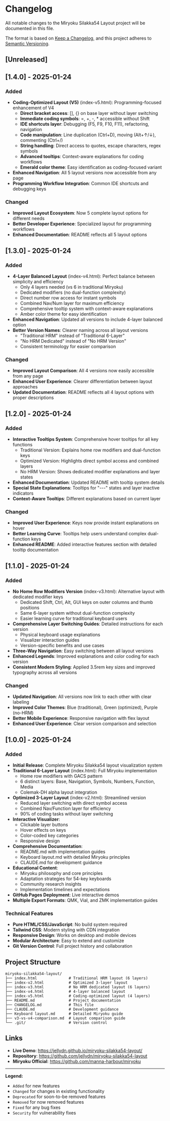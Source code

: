 # Changelog

All notable changes to the Miryoku Silakka54 Layout project will be documented in this file.

The format is based on [Keep a Changelog](https://keepachangelog.com/en/1.0.0/),
and this project adheres to [Semantic Versioning](https://semver.org/spec/v2.0.0.html).

## [Unreleased]

## [1.4.0] - 2025-01-24

### Added
- **Coding-Optimized Layout (V5)** (index-v5.html): Programming-focused enhancement of V4
  - **Direct bracket access**: [], {} on base layer without layer switching
  - **Immediate coding symbols**: =, +, -, * accessible without Shift
  - **IDE shortcuts layer**: Debugging (F5, F9, F10, F11), refactoring, navigation
  - **Code manipulation**: Line duplication (Ctrl+D), moving (Alt+↑/↓), commenting (Ctrl+/)
  - **String handling**: Direct access to quotes, escape characters, regex symbols
  - **Advanced tooltips**: Context-aware explanations for coding workflows
  - **Emerald color theme**: Easy identification as coding-focused variant
- **Enhanced Navigation**: All 5 layout versions now accessible from any page
- **Programming Workflow Integration**: Common IDE shortcuts and debugging keys

### Changed
- **Improved Layout Ecosystem**: Now 5 complete layout options for different needs
- **Better Developer Experience**: Specialized layout for programming workflows
- **Enhanced Documentation**: README reflects all 5 layout options

## [1.3.0] - 2025-01-24

### Added
- **4-Layer Balanced Layout** (index-v4.html): Perfect balance between simplicity and efficiency
  - Only 4 layers needed (vs 6 in traditional Miryoku)
  - Dedicated modifiers (no dual-function complexity)
  - Direct number row access for instant symbols
  - Combined Nav/Num layer for maximum efficiency
  - Comprehensive tooltip system with context-aware explanations
  - Amber color theme for easy identification
- **Enhanced Navigation**: Updated all versions to include 4-layer balanced option
- **Better Version Names**: Clearer naming across all layout versions
  - "Traditional HRM" instead of "Traditional 6-Layer"
  - "No HRM Dedicated" instead of "No HRM Version"
  - Consistent terminology for easier comparison

### Changed
- **Improved Layout Comparison**: All 4 versions now easily accessible from any page
- **Enhanced User Experience**: Clearer differentiation between layout approaches
- **Updated Documentation**: README reflects all 4 layout options with proper descriptions

## [1.2.0] - 2025-01-24

### Added
- **Interactive Tooltips System**: Comprehensive hover tooltips for all key functions
  - Traditional Version: Explains home row modifiers and dual-function keys
  - Optimized Version: Highlights direct symbol access and combined layers
  - No HRM Version: Shows dedicated modifier explanations and layer states
- **Enhanced Documentation**: Updated README with tooltip system details
- **Special State Explanations**: Tooltips for "---" states and layer inactive indicators
- **Context-Aware Tooltips**: Different explanations based on current layer

### Changed
- **Improved User Experience**: Keys now provide instant explanations on hover
- **Better Learning Curve**: Tooltips help users understand complex dual-function keys
- **Enhanced README**: Added interactive features section with detailed tooltip documentation

## [1.1.0] - 2025-01-24

### Added
- **No Home Row Modifiers Version** (index-v3.html): Alternative layout with dedicated modifier keys
  - Dedicated Shift, Ctrl, Alt, GUI keys on outer columns and thumb positions
  - Same 6-layer system without dual-function complexity
  - Easier learning curve for traditional keyboard users
- **Comprehensive Layer Switching Guides**: Detailed instructions for each version
  - Physical keyboard usage explanations
  - Visualizer interaction guides
  - Version-specific benefits and use cases
- **Three-Way Navigation**: Easy switching between all layout versions
- **Enhanced Legends**: Improved explanations and color coding for each version
- **Consistent Modern Styling**: Applied 3.5rem key sizes and improved typography across all versions

### Changed
- **Updated Navigation**: All versions now link to each other with clear labeling
- **Improved Color Themes**: Blue (traditional), Green (optimized), Purple (no-HRM)
- **Better Mobile Experience**: Responsive navigation with flex layout
- **Enhanced User Experience**: Clear version comparison and selection

## [1.0.0] - 2025-01-24

### Added
- **Initial Release**: Complete Miryoku Silakka54 layout visualization system
- **Traditional 6-Layer Layout** (index.html): Full Miryoku implementation
  - Home row modifiers with GACS pattern
  - 6 distinct layers: Base, Navigation, Symbols, Numbers, Function, Media
  - Colemak-DH alpha layout integration
- **Optimized 3-Layer Layout** (index-v2.html): Streamlined version
  - Reduced layer switching with direct symbol access
  - Combined Nav/Function layer for efficiency
  - 90% of coding tasks without layer switching
- **Interactive Visualizer**: 
  - Clickable layer buttons
  - Hover effects on keys
  - Color-coded key categories
  - Responsive design
- **Comprehensive Documentation**:
  - README.md with implementation guides
  - Keyboard layout.md with detailed Miryoku principles
  - CLAUDE.md for development guidance
- **Educational Content**:
  - Miryoku philosophy and core principles
  - Adaptation strategies for 54-key keyboards
  - Community research insights
  - Implementation timelines and expectations
- **GitHub Pages Deployment**: Live interactive demos
- **Multiple Export Formats**: QMK, Vial, and ZMK implementation guides

### Technical Features
- **Pure HTML/CSS/JavaScript**: No build system required
- **Tailwind CSS**: Modern styling with CDN integration
- **Responsive Design**: Works on desktop and mobile devices
- **Modular Architecture**: Easy to extend and customize
- **Git Version Control**: Full project history and collaboration

## Project Structure

```
miryoku-silakka54-layout/
├── index.html              # Traditional HRM layout (6 layers)
├── index-v2.html           # Optimized 3-layer layout  
├── index-v3.html           # No HRM dedicated layout (6 layers)
├── index-v4.html           # 4-layer balanced layout
├── index-v5.html           # Coding-optimized layout (4 layers)
├── README.md               # Project documentation
├── CHANGELOG.md            # This file
├── CLAUDE.md               # Development guidance
├── Keyboard layout.md      # Detailed Miryoku guide
├── v3-vs-v4-comparison.md  # Layout comparison guide
└── .git/                   # Version control
```

## Links

- **Live Demo**: https://jellydn.github.io/miryoku-silakka54-layout/
- **Repository**: https://github.com/jellydn/miryoku-silakka54-layout
- **Miryoku Official**: https://github.com/manna-harbour/miryoku

---

**Legend:**
- `Added` for new features
- `Changed` for changes in existing functionality  
- `Deprecated` for soon-to-be removed features
- `Removed` for now removed features
- `Fixed` for any bug fixes
- `Security` for vulnerability fixes